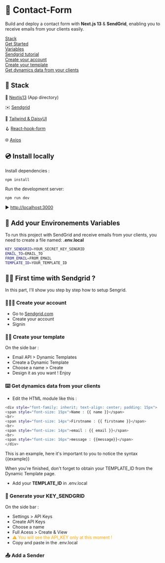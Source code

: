 # 📮 Contact-Form

Build and deploy a contact form with **Next.js 13** & **SendGrid**, enabling you to receive emails from your clients easily.

[Stack](#-stack)  
[Get Started](#-get-started)  
[Variables](#-setup-your-environements-variables)  
[Sendgrid tutorial](#-first-time-with-sendgrid)  
[Create your account](#-create-your-account)  
[Create your template](#-create-your-template)  
[Get dynamics data from your clients](#-get-dynamics-data-from-your-clients)

## 🧬 Stack

🚀 [Nextjs13](https://daisyui.com/) (App directory)

✉️ [Sendgrid](https://sendgrid.com/)

🎨 [Tailwind & DaisyUI](https://daisyui.com/)

🪝 [React-hook-form](https://react-hook-form.com/)

🌐 [Axios](https://axios-http.com/)

## 💿 Install locally

Install dependencies :

```bash
npm install
```

Run the development server:

```bash
npm run dev
```

▶️ [http://localhost:3000](http://localhost:3000)

## 📁 Add your Environements Variables

To run this project with SendGrid and receive emails from your clients, you need to create a file named: **.env.local**

```bash
KEY_SENDGRID=YOUR_SECRET_KEY_SENGRID
EMAIL_TO=EMAIL_TO
FROM_EMAIL=FROM_EMAIL
TEMPLATE_ID=YOUR_TEMPLATE_ID
```

## 🤷‍♂️ First time with Sendgrid ?

In this part, I'll show you step by step how to setup Sengrid.

### 👨🏼‍💻 Create your account

- Go to [Sendgrid.com](https://sendgrid.com/)
- Create your account
- Signin

### 👨‍🎨 Create your template

On the side bar :

- Email API > Dynamic Templates
- Create a Dynamic Template
- Choose a name > Create
- Design it as you want ! Enjoy

### ⌨️ Get dynamics data from your clients

- Edit the HTML module like this :

```bash
<div style="font-family: inherit; text-align: center; padding: 15px">
<span style="font-size: 15px">Name : {{ name }}</span>
<br>
<span style="font-size: 14px">Firstname : {{ firstname }}</span>
<br>
<span style="font-size: 14px">email : {{ email }}</span>
<br>
<span style="font-size: 16px">message : {{message}}</span>
</div>
```

This is an example, here it's important to you to notice the syntax {{example}}

When you're finished, don't forget to obtain your TEMPLATE_ID from the Dynamic Template page.

- Add your **TEMPLATE_ID** in .env.local

### 🔑 Generate your KEY_SENDGRID

On the side bar :

- Settings > API Keys
- Create API Keys
- Choose a name
- Full Acess > Create & View
- <font color="orange">⚠️ You will see the API_KEY only at this moment !</font>
- Copy and paste in the .env.local

### 📤 Add a Sender

